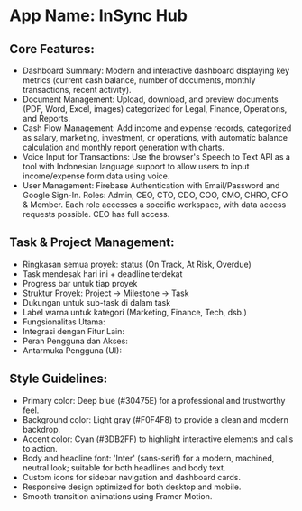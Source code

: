 # **App Name**: InSync Hub

## Core Features:

- Dashboard Summary: Modern and interactive dashboard displaying key metrics (current cash balance, number of documents, monthly transactions, recent activity).
- Document Management: Upload, download, and preview documents (PDF, Word, Excel, images) categorized for Legal, Finance, Operations, and Reports.
- Cash Flow Management: Add income and expense records, categorized as salary, marketing, investment, or operations, with automatic balance calculation and monthly report generation with charts.
- Voice Input for Transactions: Use the browser's Speech to Text API as a tool with Indonesian language support to allow users to input income/expense form data using voice.
- User Management: Firebase Authentication with Email/Password and Google Sign-In. Roles: Admin, CEO, CTO, CDO, COO, CMO, CHRO, CFO & Member. Each role accesses a specific workspace, with data access requests possible. CEO has full access.

## Task & Project Management:
- Ringkasan semua proyek: status (On Track, At Risk, Overdue)
- Task mendesak hari ini + deadline terdekat
- Progress bar untuk tiap proyek
- Struktur Proyek: Project → Milestone → Task
- Dukungan untuk sub-task di dalam task
- Label warna untuk kategori (Marketing, Finance, Tech, dsb.)
- Fungsionalitas Utama:
- Integrasi dengan Fitur Lain:
- Peran Pengguna dan Akses:
- Antarmuka Pengguna (UI):

## Style Guidelines:

- Primary color: Deep blue (#30475E) for a professional and trustworthy feel.
- Background color: Light gray (#F0F4F8) to provide a clean and modern backdrop.
- Accent color: Cyan (#3DB2FF) to highlight interactive elements and calls to action.
- Body and headline font: 'Inter' (sans-serif) for a modern, machined, neutral look; suitable for both headlines and body text.
- Custom icons for sidebar navigation and dashboard cards.
- Responsive design optimized for both desktop and mobile.
- Smooth transition animations using Framer Motion.